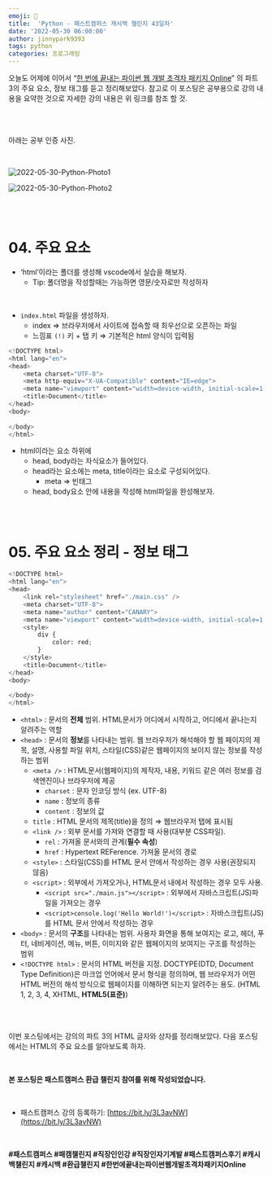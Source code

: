 ```yaml
---
emoji: 🐍
title:  'Python - 패스트캠퍼스 캐시백 챌린지 43일차'
date: '2022-05-30 06:00:00'
author: jinnypark9393
tags: python
categories: 프로그래밍
---
```


오늘도 어제에 이어서 “[한 번에 끝내는 파이썬 웹 개발 초격차 패키지 Online](https://fastcampus.co.kr/dev_online_pyweb)” 의 파트 3의 주요 요소, 정보 태그를 듣고 정리해보았다. 참고로 이 포스팅은 공부용으로 강의 내용을 요약한 것으로 자세한 강의 내용은 위 링크를 참조 할 것.

<br/><br/>

아래는 공부 인증 사진. 

<br/>

![2022-05-30-Python-Photo1](/assets/images/2022-05-30-Python-Photo/2022-05-30-Python-Photo1.jpg)

![2022-05-30-Python-Photo2](/assets/images/2022-05-30-Python-Photo/2022-05-30-Python-Photo2.jpg)

<br/><br/>

# 04. 주요 요소

- ‘html’이라는 폴더를 생성해 vscode에서 실습을 해보자.
    - Tip: 폴더명을 작성할때는 가능하면 영문/숫자로만 작성하자

<br/>

- `index.html` 파일을 생성하자.
    - index ⇒ 브라우저에서 사이트에 접속할 때 최우선으로 오픈하는 파일
    - 느낌표 `(!)` 키 + 탭 키 ⇒ 기본적은 html 양식이 입력됨

```python
<!DOCTYPE html>
<html lang="en">
<head>
    <meta charset="UTF-8">
    <meta http-equiv="X-UA-Compatible" content="IE=edge">
    <meta name="viewport" content="width=device-width, initial-scale=1.0">
    <title>Document</title>
</head>
<body>
    
</body>
</html>
```

- html이라는 요소 하위에
    - head, body라는 자식요소가 들어있다.
    - head라는 요소에는 meta, title이라는 요소로 구성되어있다.
        - meta ⇒ 빈태그
    - head, body요소 안에 내용을 작성해 html파일을 완성해보자.

<br/><br/>

# 05. 주요 요소 정리 - 정보 태그

```python
<!DOCTYPE html>
<html lang="en">
<head>
    <link rel="stylesheet" href="./main.css" />
    <meta charset="UTF-8">
    <meta name="author" content="CANARY">
    <meta name="viewport" content="width=device-width, initial-scale=1.0">
    <style>
        div {
            color: red;
        }
    </style>
    <title>Document</title>
</head>
<body>
    
</body>
</html>
```

- `<html>` : 문서의 **전체** 범위. HTML문서가 어디에서 시작하고, 어디에서 끝나는지 알려주는 역할
- `<head>` : 문서의 **정보**를 나타내는 범위. 웹 브라우저가 해석해야 할 웹 페이지의 제목, 설명, 사용할 파일 위치, 스타일(CSS)같은 웹페이지의 보이지 않는 정보를 작성하는 범위
    - `<meta />` : HTML문서(웹페이지)의 제작자, 내용, 키워드 같은 여러 정보를 검색엔진이나 브라우저에 제공
        - `charset` : 문자 인코딩 방식 (ex. UTF-8)
        - `name` : 정보의 종류
        - `content` : 정보의 값
    - `title` : HTML 문서의 제목(title)을 정의 ⇒ 웹브라우저 탭에 표시됨
    - `<link />` : 외부 문서를 가져와 연결할 때 사용(대부분 CSS파일).
        - `rel` : 가져올 문서와의 관계(**필수 속성**)
        - `href` : Hypertext REFerence. 가져올 문서의 경로
    - `<style>` : 스타일(CSS)를 HTML 문서 안에서 작성하는 경우 사용(권장되지 않음)
    - `<script>` : 외부에서 가져오거나, HTML문서 내에서 작성하는 경우 모두 사용.
        - `<script src="./main.js"></script>` : 외부에서 자바스크립트(JS)파일을 가져오는 경우
        - `<script>console.log('Hello World!')</script>` : 자바스크립트(JS)를 HTML 문서 안에서 작성하는 경우
- `<body>` : 문서의 **구조**를 나타내는 범위. 사용자 화면을 통해 보여지는 로고, 헤더, 푸터, 네비게이션, 메뉴, 버튼, 이미지와 같은 웹페이지의 보여지는 구조를 작성하는 범위
- `<!DOCTYPE html>` : 문서의 HTML 버전을 지정. DOCTYPE(DTD, Document Type Definition)은 마크업 언어에서 문서 형식을 정의하며, 웹 브라우저가 어떤 HTML 버전의 해석 방식으로 웹페이지를 이해하면 되는지 알려주는 용도. (HTML 1, 2, 3, 4, XHTML, **HTML5(표준)**)

<br/><br/>

이번 포스팅에서는 강의의 파트 3의 HTML 글자와 상자를 정리해보았다. 다음 포스팅에서는 HTML의 주요 요소를 알아보도록 하자.

<br/>

**본 포스팅은 패스트캠퍼스 환급 챌린지 참여를 위해 작성되었습니다.**

<br/>

- 패스트캠퍼스 강의 등록하기: [https://bit.ly/3L3avNW](https://bit.ly/3L3avNW)

<br/>

**#패스트캠퍼스 #패캠챌린지 #직장인인강 #직장인자기계발 #패스트캠퍼스후기 #캐시백챌린지 #캐시백 #환급챌린지 #한번에끝내는파이썬웹개발초격차패키지Online**